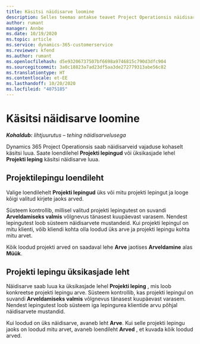 ```yaml
---
title: Käsitsi näidisarve loomine
description: Selles teemas antakse teavet Project Operationsis näidisarvete käsitsi loomise kohta.
author: rumant
manager: Annbe
ms.date: 10/19/2020
ms.topic: article
ms.service: dynamics-365-customerservice
ms.reviewer: kfend
ms.author: rumant
ms.openlocfilehash: d5e93206737507bf6698a9746815c790d3dfc904
ms.sourcegitcommit: 3a0c18823a7ad23df5aa3de272779313abe56c82
ms.translationtype: HT
ms.contentlocale: et-EE
ms.lasthandoff: 10/20/2020
ms.locfileid: "4075185"
---
```

# <a name="creating-a-manual-proforma-invoice"></a>Käsitsi näidisarve loomine

_**Kohaldub:** lihtjuurutus – tehing näidisarvelusega_

Dynamics 365 Project Operationsis saab näidisarveid vajaduse kohaselt käsitsi luua. Saate loendilehel **Projekti lepingud** või üksikasjade lehel **Projekti leping** käsitsi näidisarve luua.

##  <a name="project-contracts-list-page"></a>Projektilepingu loendileht

Valige loendilehelt **Projekti lepingud** üks või mitu projekti lepingut ja looge kõigi valitud kirjete jaoks arved.

Süsteem kontrollib, millisel valitud projekti lepingutest on suvandi **Arveldamiseks valmis** võlgnevus tänasest kuupäevast varasem. Nendest lepingutest loob süsteem näidisarvete mustandeid. Kui projekti lepingul on mitu klienti, võib kliendi kohta olla loodud üks arve ja projekti lepingu kohta mitu arvet.

Kõik loodud projekti arved on saadaval lehe **Arve** jaotises **Arveldamine** alas **Müük**.

## <a name="project-contract-details-page"></a>Projekti lepingu üksikasjade leht

Näidisarve saab luua ka üksikasjade lehel **Projekti leping** , mis loob konkreetse projekti lepingu arve. Süsteem kontrollib, kas projekti lepingul on suvandi **Arveldamiseks valmis** võlgnevus tänasest kuupäevast varasem. Nendest lepingutest loob süsteem iga lepingurea klientide arvu põhjal näidisarvete mustandid.

Kui loodud on üks näidisarve, avaneb leht **Arve**. Kui selle projekti lepingu jaoks on loodud mitu arvet, avaneb loendileht **Arved** , et kuvada kõik loodud arved.
